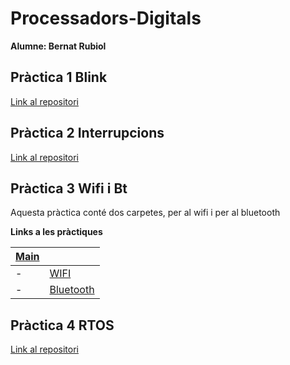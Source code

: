 # Processadors-Digitals

**Alumne: Bernat Rubiol**

## Pràctica 1 Blink

[Link al repositori](https://github.com/rubiolbernat/Practica_1_Blink)

## Pràctica 2 Interrupcions

[Link al repositori](https://github.com/rubiolbernat/Practica_2_Interrupcions)

## Pràctica 3 Wifi i Bt

Aquesta pràctica conté dos carpetes, per al wifi i per al bluetooth

**Links a les pràctiques**

|[Main](https://github.com/rubiolbernat/Practica_3)|   |
|---|---|
|- |[WIFI](https://github.com/rubiolbernat/Practica_3/tree/main/P3_WIFI)  | 
|- |[Bluetooth](https://github.com/rubiolbernat/Practica_3/tree/main/P3_Bluetooth)|

## Pràctica 4 RTOS

[Link al repositori](https://github.com/rubiolbernat/Practica_4_RTOSs)
